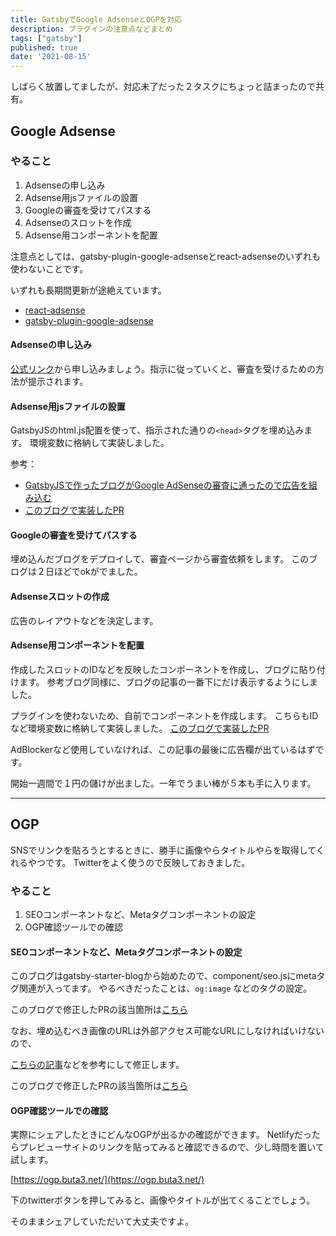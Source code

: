 ```yaml
---
title: GatsbyでGoogle AdsenseとOGPを対応
description: プラグインの注意点などまとめ
tags: ["gatsby"]
published: true
date: '2021-08-15'
---
```


しばらく放置してましたが、対応未了だった２タスクにちょっと詰まったので共有。

## Google Adsense

### やること

1. Adsenseの申し込み
1. Adsense用jsファイルの設置
1. Googleの審査を受けてパスする
1. Adsenseのスロットを作成
1. Adsense用コンポーネントを配置

注意点としては、gatsby-plugin-google-adsenseとreact-adsenseのいずれも使わないことです。

いずれも長期間更新が途絶えています。

- [react-adsense](https://github.com/hustcc/react-adsense)
- [gatsby-plugin-google-adsense](https://github.com/IsAmrish/gatsby-plugin-google-adsense)

#### Adsenseの申し込み

[公式リンク](https://support.google.com/adsense/answer/10162?hl=ja)から申し込みましょう。指示に従っていくと、審査を受けるための方法が提示されます。



#### Adsense用jsファイルの設置

GatsbyJSのhtml.js配置を使って、指示された通りの`<head>`タグを埋め込みます。
環境変数に格納して実装しました。

参考：
- [GatsbyJSで作ったブログがGoogle AdSenseの審査に通ったので広告を組み込む](https://gan0803.dev/blog/2020-06-15-google-adsense)
- [このブログで実装したPR](https://github.com/mihirat/blog-jp/pull/23/files#diff-023eb4be0e5096f5a778ef1dfee421162b529c473ad2c2c7f3e12534eeaa44b7)


#### Googleの審査を受けてパスする

埋め込んだブログをデプロイして、審査ページから審査依頼をします。
このブログは２日ほどでokがでました。

#### Adsenseスロットの作成

広告のレイアウトなどを決定します。

#### Adsense用コンポーネントを配置

作成したスロットのIDなどを反映したコンポーネントを作成し、ブログに貼り付けます。
参考ブログ同様に、ブログの記事の一番下にだけ表示するようにしました。

プラグインを使わないため、自前でコンポーネントを作成します。
こちらもIDなど環境変数に格納して実装しました。
[このブログで実装したPR](https://github.com/mihirat/blog-jp/pull/23/files#diff-12460898c6a133693bb3b3793470936ca395ea6e506e71945fa13f775f41dfa5)


AdBlockerなど使用していなければ、この記事の最後に広告欄が出ているはずです。

開始一週間で１円の儲けが出ました。一年でうまい棒が５本も手に入ります。

---

## OGP

SNSでリンクを貼ろうとするときに、勝手に画像やらタイトルやらを取得してくれるやつです。
Twitterをよく使うので反映しておきました。

### やること

1. SEOコンポーネントなど、Metaタグコンポーネントの設定
1. OGP確認ツールでの確認

#### SEOコンポーネントなど、Metaタグコンポーネントの設定

このブログはgatsby-starter-blogから始めたので、component/seo.jsにmetaタグ関連が入ってます。
やるべきだったことは、`og:image` などのタグの設定。

このブログで修正したPRの該当箇所は[こちら](https://github.com/mihirat/blog-jp/pull/24/files#diff-46bb1d99a93bc5b6f63d50361abac9cc4c09038b92b77536c85a93ff2f8fc401R76)

なお、埋め込むべき画像のURLは外部アクセス可能なURLにしなければいけないので、

[こちらの記事](https://rpf-noblog.com/2020-07-01/gatsby-ogp-image/)などを参考にして修正します。

このブログで修正したPRの該当箇所は[こちら](https://github.com/mihirat/blog-jp/pull/24/files#diff-46bb1d99a93bc5b6f63d50361abac9cc4c09038b92b77536c85a93ff2f8fc401R31)

#### OGP確認ツールでの確認

実際にシェアしたときにどんなOGPが出るかの確認ができます。
Netlifyだったらプレビューサイトのリンクを貼ってみると確認できるので、少し時間を置いて試します。

[https://ogp.buta3.net/](https://ogp.buta3.net/)


下のtwitterボタンを押してみると、画像やタイトルが出てくることでしょう。

そのままシェアしていただいて大丈夫ですよ。

